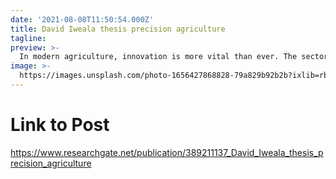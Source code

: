 ```yaml
---
date: '2021-08-08T11:50:54.000Z'
title: David Iweala thesis precision agriculture
tagline: 
preview: >-
  In modern agriculture, innovation is more vital than ever. The sector is confronted with significant problems, including growing supply prices, workforce shortages, and shifting customer demands for sustainability. Agriculture businesses are increasingly recognizing the need for answers to these problems. Precision agriculture, automation and robotics, contemporary greenhouse methods, artificial intelligence, and blockchain have all seen significant technological advancements in the agricultural sector.
image: >-
  https://images.unsplash.com/photo-1656427868828-79a829b92b2b?ixlib=rb-1.2.1&ixid=MnwxMjA3fDB8MHxwaG90by1wYWdlfHx8fGVufDB8fHx8&auto=format&fit=crop&w=1332&q=80
---
```


# Link to Post
https://www.researchgate.net/publication/389211137_David_Iweala_thesis_precision_agriculture
